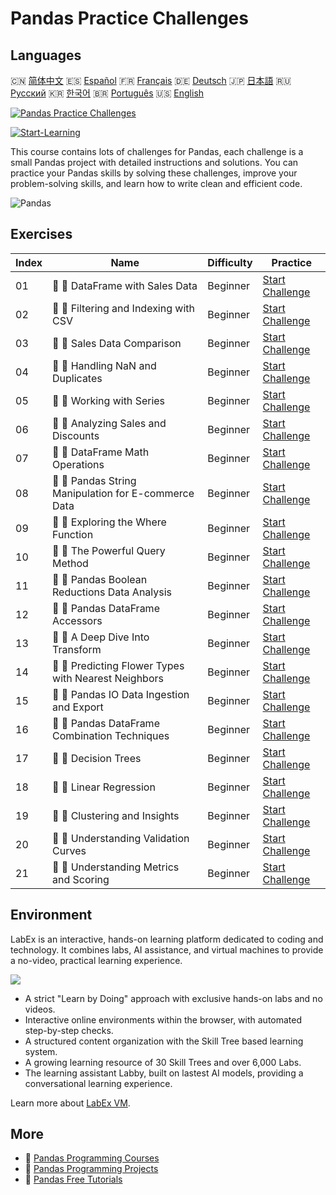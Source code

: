 # Pandas Practice Challenges

## Languages

🇨🇳 [简体中文](README_zh.md) 🇪🇸 [Español](README_es.md) 🇫🇷 [Français](README_fr.md) 🇩🇪 [Deutsch](README_de.md) 🇯🇵 [日本語](README_ja.md) 🇷🇺 [Русский](README_ru.md) 🇰🇷 [한국어](README_ko.md) 🇧🇷 [Português](README_pt.md) 🇺🇸 [English](README.md) 

[![Pandas Practice Challenges](https://cover-creator.labex.io/pandas-practice-challenges.png)](https://labex.io/courses/pandas-practice-challenges)

[![Start-Learning](https://img.shields.io/badge/Start-Learning-whitesmoke?style=for-the-badge)](https://labex.io/courses/pandas-practice-challenges)

This course contains lots of challenges for Pandas, each challenge is a small Pandas project with detailed instructions and solutions. You can practice your Pandas skills by solving these challenges, improve your problem-solving skills, and learn how to write clean and efficient code.

![Pandas](https://img.shields.io/badge/Pandas-whitesmoke?style=for-the-badge&logo=pandas)


## Exercises

|   Index | Name                                                 | Difficulty   | Practice                                                                                                                          |
|---------|------------------------------------------------------|--------------|-----------------------------------------------------------------------------------------------------------------------------------|
|      01 | 🎯 🔵 DataFrame with Sales Data                      | Beginner     | <a target='_blank' href='https://labex.io/labs/python-dataframe-with-sales-data-22107'>Start Challenge</a>                        |
|      02 | 🎯 🔵 Filtering and Indexing with CSV                | Beginner     | <a target='_blank' href='https://labex.io/labs/python-filtering-and-indexing-with-csv-67543'>Start Challenge</a>                  |
|      03 | 🎯 🔵 Sales Data Comparison                          | Beginner     | <a target='_blank' href='https://labex.io/labs/python-sales-data-comparison-92717'>Start Challenge</a>                            |
|      04 | 🎯 🔵 Handling NaN and Duplicates                    | Beginner     | <a target='_blank' href='https://labex.io/labs/python-handling-nan-and-duplicates-189438'>Start Challenge</a>                     |
|      05 | 🎯 🔵 Working with Series                            | Beginner     | <a target='_blank' href='https://labex.io/labs/python-working-with-series-67550'>Start Challenge</a>                              |
|      06 | 🎯 🔵 Analyzing Sales and Discounts                  | Beginner     | <a target='_blank' href='https://labex.io/labs/python-analyzing-sales-and-discounts-23740'>Start Challenge</a>                    |
|      07 | 🎯 🔵 DataFrame Math Operations                      | Beginner     | <a target='_blank' href='https://labex.io/labs/python-dataframe-math-operations-172040'>Start Challenge</a>                       |
|      08 | 🎯 🔵 Pandas String Manipulation for E-commerce Data | Beginner     | <a target='_blank' href='https://labex.io/labs/python-pandas-string-manipulation-for-e-commerce-data-29301'>Start Challenge</a>   |
|      09 | 🎯 🔵 Exploring the Where Function                   | Beginner     | <a target='_blank' href='https://labex.io/labs/python-exploring-the-where-function-53379'>Start Challenge</a>                     |
|      10 | 🎯 🔵 The Powerful Query Method                      | Beginner     | <a target='_blank' href='https://labex.io/labs/python-the-powerful-query-method-29827'>Start Challenge</a>                        |
|      11 | 🎯 🔵 Pandas Boolean Reductions Data Analysis        | Beginner     | <a target='_blank' href='https://labex.io/labs/python-pandas-boolean-reductions-data-analysis-53381'>Start Challenge</a>          |
|      12 | 🎯 🔵 Pandas DataFrame Accessors                     | Beginner     | <a target='_blank' href='https://labex.io/labs/python-pandas-dataframe-accessors-47122'>Start Challenge</a>                       |
|      13 | 🎯 🔵 A Deep Dive Into Transform                     | Beginner     | <a target='_blank' href='https://labex.io/labs/python-a-deep-dive-into-transform-23742'>Start Challenge</a>                       |
|      14 | 🎯 🔵 Predicting Flower Types with Nearest Neighbors | Beginner     | <a target='_blank' href='https://labex.io/labs/sklearn-predicting-flower-types-with-nearest-neighbors-256147'>Start Challenge</a> |
|      15 | 🎯 🔵 Pandas IO Data Ingestion and Export            | Beginner     | <a target='_blank' href='https://labex.io/labs/python-pandas-io-data-ingestion-and-export-47120'>Start Challenge</a>              |
|      16 | 🎯 🔵 Pandas DataFrame Combination Techniques        | Beginner     | <a target='_blank' href='https://labex.io/labs/python-pandas-dataframe-combination-techniques-16435'>Start Challenge</a>          |
|      17 | 🎯 🔵 Decision Trees                                 | Beginner     | <a target='_blank' href='https://labex.io/labs/python-decision-trees-92597'>Start Challenge</a>                                   |
|      18 | 🎯 🔵 Linear Regression                              | Beginner     | <a target='_blank' href='https://labex.io/labs/python-linear-regression-185171'>Start Challenge</a>                               |
|      19 | 🎯 🔵 Clustering and Insights                        | Beginner     | <a target='_blank' href='https://labex.io/labs/python-clustering-and-insights-198286'>Start Challenge</a>                         |
|      20 | 🎯 🔵 Understanding Validation Curves                | Beginner     | <a target='_blank' href='https://labex.io/labs/python-understanding-validation-curves-106940'>Start Challenge</a>                 |
|      21 | 🎯 🔵 Understanding Metrics and Scoring              | Beginner     | <a target='_blank' href='https://labex.io/labs/python-understanding-metrics-and-scoring-185172'>Start Challenge</a>               |

## Environment

LabEx is an interactive, hands-on learning platform dedicated to coding and technology. It combines labs, AI assistance, and virtual machines to provide a no-video, practical learning experience.

![](https://tutorial-screenshot.getvm.io/images/vm-1725247253.png)

- A strict "Learn by Doing" approach with exclusive hands-on labs and no videos.
- Interactive online environments within the browser, with automated step-by-step checks.
- A structured content organization with the Skill Tree based learning system.
- A growing learning resource of 30 Skill Trees and over 6,000 Labs.
- The learning assistant Labby, built on lastest AI models, providing a conversational learning experience.

Learn more about [LabEx VM](https://support.labex.io/using-labex/virtual-machine).

## More

- 🔗 [Pandas Programming Courses](https://github.com/labex-labs/awesome-programming-courses)
- 🔗 [Pandas Programming Projects](https://github.com/labex-labs/awesome-programming-projects)
- 🔗 [Pandas Free Tutorials](https://github.com/labex-labs/pandas-free-tutorials)

